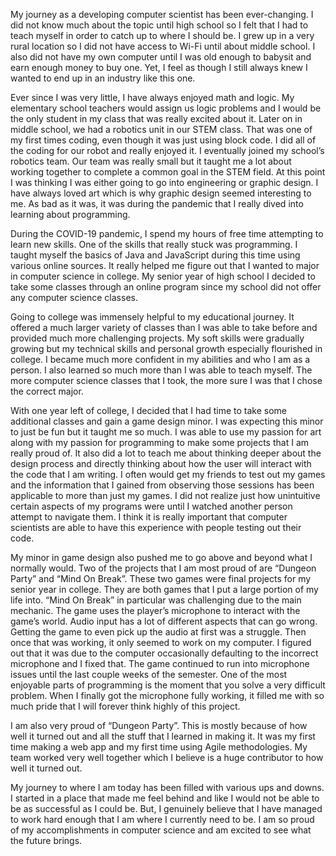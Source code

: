 My journey as a developing computer scientist has been ever-changing. I did not know much about the topic until high school so I felt that I had to teach myself in order to catch up to where I should be. I grew up in a very rural location so I did not have access to Wi-Fi until about middle school. I also did not have my own computer until I was old enough to babysit and earn enough money to buy one. Yet, I feel as though I still always knew I wanted to end up in an industry like this one. 
  
Ever since I was very little, I have always enjoyed math and logic. My elementary school teachers would assign us logic problems and I would be the only student in my class that was really excited about it. Later on in middle school, we had a robotics unit in our STEM class. That was one of my first times coding, even though it was just using block code. I did all of the coding for our robot and really enjoyed it. I eventually joined my school’s robotics team. Our team was really small but it taught me a lot about working together to complete a common goal in the STEM field. At this point I was thinking I was either going to go into engineering or graphic design. I have always loved art which is why graphic design seemed interesting to me. As bad as it was, it was during the pandemic that I really dived into learning about programming. 

During the COVID-19 pandemic, I spend my hours of free time attempting to learn new skills. One of the skills that really stuck was programming. I taught myself the basics of Java and JavaScript during this time using various online sources. It really helped me figure out that I wanted to major in computer science in college. My senior year of high school I decided to take some classes through an online program since my school did not offer any computer science classes. 

Going to college was immensely helpful to my educational journey. It offered a much larger variety of classes than I was able to take before and provided much more challenging projects. My soft skills were gradually growing but my technical skills and personal growth especially flourished in college. I became much more confident in my abilities and who I am as a person. I also learned so much more than I was able to teach myself. The more computer science classes that I took, the more sure I was that I chose the correct major. 

With one year left of college, I decided that I had time to take some additional classes and gain a game design minor. I was expecting this minor to just be fun but it taught me so much. I was able to use my passion for art along with my passion for programming to make some projects that I am really proud of. It also did a lot to teach me about thinking deeper about the design process and directly thinking about how the user will interact with the code that I am writing. I often would get my friends to test out my games and the information that I gained from observing those sessions has been applicable to more than just my games. I did not realize just how unintuitive certain aspects of my programs were until I watched another person attempt to navigate them. I think it is really important that computer scientists are able to have this experience with people testing out their code. 

My minor in game design also pushed me to go above and beyond what I normally would. Two of the projects that I am most proud of are “Dungeon Party” and “Mind On Break”. These two games were final projects for my senior year in college. They are both games that I put a large portion of my life into. “Mind On Break” in particular was challenging due to the main mechanic. The game uses the player’s microphone to interact with the game’s world. Audio input has a lot of different aspects that can go wrong. Getting the game to even pick up the audio at first was a struggle. Then once that was working, it only seemed to work on my computer. I figured out that it was due to the computer occasionally defaulting to the incorrect microphone and I fixed that. The game continued to run into microphone issues until the last couple weeks of the semester. One of the most enjoyable parts of programming is the moment that you solve a very difficult problem. When I finally got the microphone fully working, it filled me with so much pride that I will forever think highly of this project. 

I am also very proud of “Dungeon Party”. This is mostly because of how well it turned out and all the stuff that I learned in making it. It was my first time making a web app and my first time using Agile methodologies. My team worked very well together which I believe is a huge contributor to how well it turned out. 

My journey to where I am today has been filled with various ups and downs. I started in a place that made me feel behind and like I would not be able to be as successful as I could be. But, I genuinely believe that I have managed to work hard enough that I am where I currently need to be. I am so proud of my accomplishments in computer science and am excited to see what the future brings. 
